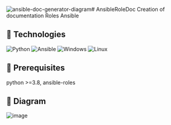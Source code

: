 ![ansible-doc-generator-diagram](https://github.com/user-attachments/assets/91ce4354-12a8-4b4c-ac04-aa737cda8f6b)# AnsibleRoleDoc
 Creation of documentation Roles Ansible

## 📌 Technologies 

![Python](https://img.shields.io/badge/Python-3776AB?style=for-the-badge&logo=Python&logoColor=white) ![Ansible](https://img.shields.io/badge/Ansible-3776AB?style=for-the-badge&logo=Ansible&logoColor=white) ![Windows](https://img.shields.io/badge/Windows-0078D6?style=for-the-badge&logo=windows&logoColor=white) ![Linux](https://img.shields.io/badge/Linux-FCC624?style=for-the-badge&logo=Linux&logoColor=black) 

## 📌 Prerequisites

python >=3.8, ansible-roles

## 📌 Diagram

![image](https://github.com/user-attachments/assets/d1bc2c9d-1fc0-4f0d-9951-6086e0c85125)
